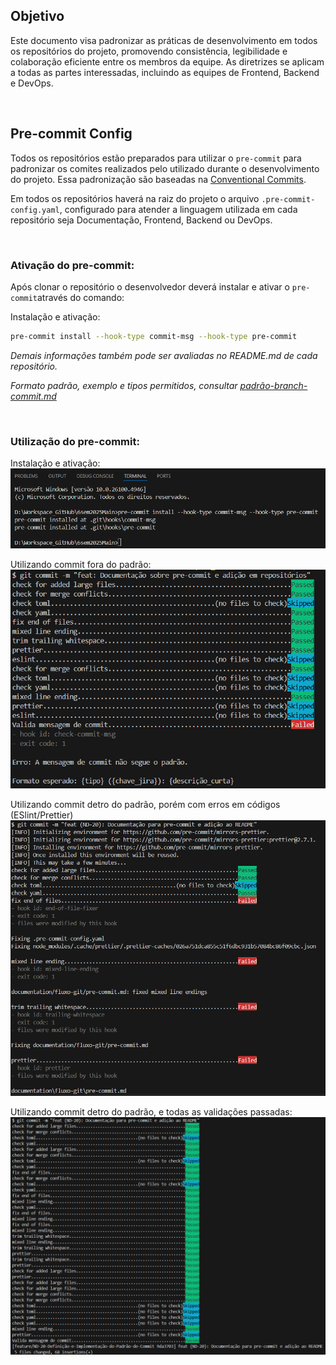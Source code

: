 ## Objetivo

Este documento visa padronizar as práticas de desenvolvimento em todos os repositórios do projeto, promovendo consistência, legibilidade e colaboração eficiente entre os membros da equipe. As diretrizes se aplicam a todas as partes interessadas, incluindo as equipes de Frontend, Backend e DevOps.

<br>

## Pre-commit Config

Todos os repositórios estão preparados para utilizar o `pre-commit` para padronizar os comites realizados pelo utilizado durante o desenvolvimento do projeto. Essa padronização são baseadas na [Conventional Commits](https://www.conventionalcommits.org/en/v1.0.0/).

Em todos os repositórios haverá na raiz do projeto o arquivo `.pre-commit-config.yaml`, configurado para atender a linguagem utilizada em cada repositório seja Documentação, Frontend, Backend ou DevOps.

<br>

### Ativação do pre-commit:

Após clonar o repositório o desenvolvedor deverá instalar e ativar o `pre-commit`através do comando:

Instalação e ativação:

```bash
pre-commit install --hook-type commit-msg --hook-type pre-commit
```

_Demais informações também pode ser avaliadas no README.md de cada repositório._

_Formato padrão, exemplo e tipos permitidos, consultar [padrão-branch-commit.md](./padrao-branch-commit.md)_

<br>

### Utilização do pre-commit:

Instalação e ativação:
![](../images/pre-commit-install-active.png)

Utilizando commit fora do padrão:
![](../images/pre-commit-non-standard.png)

Utilizando commit detro do padrão, porém com erros em códigos (ESlint/Prettier)
![](../images/pre-commit-code-errors.png)

Utilizando commit detro do padrão, e todas as validações passadas:
![](../images/pre-commit-standard-success.png)
